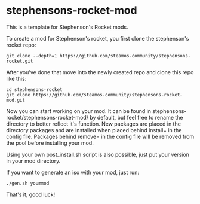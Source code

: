 # stephensons-rocket-mod
This is a template for Stephenson's Rocket mods.

To create a mod for Stephenson's rocket, you first clone the stephenson's rocket repo:

    git clone --depth=1 https://github.com/steamos-community/stephensons-rocket.git

After you've done that move into the newly created repo and clone this repo like this:

    cd stephensons-rocket
    git clone https://github.com/steamos-community/stephensons-rocket-mod.git

Now you can start working on your mod. It can be found in stephensons-rocket/stephensons-rocket-mod/ by default, but feel free to rename the directory to better reflect it's function. New packages are placed in the directory packages and are installed when placed behind install= in the config file. Packages behind remove= in the config file will be removed from the pool before installing your mod.

Using your own post_install.sh script is also possible, just put your version in your mod directory.

If you want to generate an iso with your mod, just run:

    ./gen.sh yoummod

That's it, good luck!
